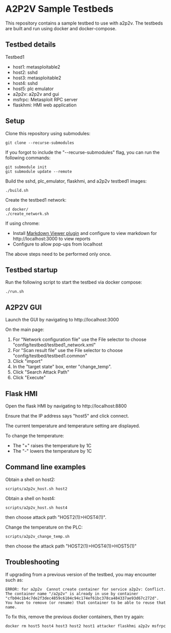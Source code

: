 # A2P2V Sample Testbeds

This repository contains a sample testbed to use with a2p2v.
The testbeds are built and run using docker and docker-compose. 

## Testbed details

Testbed1

- host1: metasploitable2
- host2: sshd
- host3: metasploitable2
- host4: sshd
- host5: plc emulator
- a2p2v: a2p2v and gui
- msfrpc: Metasploit RPC server
- flaskhmi: HMI web application

## Setup

Clone this repository using submodules:

    git clone --recurse-submodules

If you forgot to include the "--recurse-submodules" flag, you can run the following commands:

    git submodule init
    git submodule update --remote

Build the sshd, plc_emulator, flaskhmi, and a2p2v testbed1 images:

    ./build.sh

Create the testbed1 network:

    cd docker/
    ./create_network.sh

If using chrome:

- Install [Markdown Viewer plugin](https://chrome.google.com/webstore/detail/markdown-viewer) and configure to view markdown for http://localhost:3000 to view reports
- Configure to allow pop-ups from localhost

The above steps need to be performed only once.

## Testbed startup

Run the following script to start the testbed via docker compose:

    ./run.sh

## A2P2V GUI

Launch the GUI by navigating to http://localhost:3000

On the main page:

1. For "Network configuration file" use the File selector to choose "config/testbed/testbed1_network.xml"
2. For "Scan result file" use the File selector to choose "config/testbed/testbed1.common"
3. Click "import"
4. In the "target state" box, enter "change_temp".
5. Click "Search Attack Path"
6. Click "Execute"

## Flask HMI

Open the flask HMI by navigating to http://localhost:8800

Ensure that the IP address says "host5" and click connect.

The current temperature and temperature setting are displayed.

To change the temperature:

- The "+" raises the temperature by 1C
- The "-" lowers the temperature by 1C

## Command line examples

Obtain a shell on host2:

    scripts/a2p2v_host.sh host2

Obtain a shell on host4:

    scripts/a2p2v_host.sh host4

then choose attack path "HOST2(1)>HOST4(1)".

Change the temperature on the PLC:

    scripts/a2p2v_change_temp.sh

then choose the attack path "HOST2(1)>HOST4(1)>HOST5(1)"

## Troubleshooting

If upgrading from a previous version of the testbed, you may encounter such as:

    ERROR: for a2p2v  Cannot create container for service a2p2v: Conflict. The container name "/a2p2v" is already in use by container "cfb04c1b4c7de2f3dec4859c6104c94c174ef61bc378ca484337ae93d67c272d". You have to remove (or rename) that container to be able to reuse that name.

To fix this, remove the previous docker containers, then try again:

    docker rm host5 host4 host3 host2 host1 attacker flaskhmi a2p2v msfrpc
